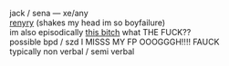 jack / sena — xe/any  
[renyry](https://rentry.org/littlegemini) (shakes my head im so boyfailure)  
im also episodically [this bitch](https://ensemble-stars.fandom.com/wiki/Izumi_Sena) what THE FUCK??  
possible bpd / szd I MISSS MY FP OOOGGGH!!!! FAUCK  
typically non verbal / semi verbal
